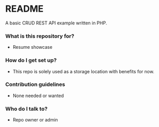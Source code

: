 # README #

A basic CRUD REST API example written in PHP.

### What is this repository for? ###

* Resume showcase

### How do I get set up? ###

* This repo is solely used as a storage location with benefits for now.

### Contribution guidelines ###

* None needed or wanted

### Who do I talk to? ###

* Repo owner or admin
